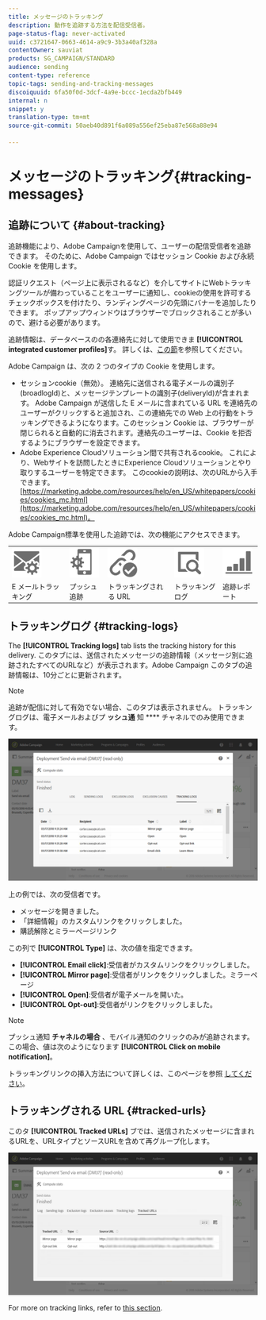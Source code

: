 ```yaml
---
title: メッセージのトラッキング
description: 動作を追跡する方法を配信受信者。
page-status-flag: never-activated
uuid: c3721647-0663-4614-a9c9-3b3a40af328a
contentOwner: sauviat
products: SG_CAMPAIGN/STANDARD
audience: sending
content-type: reference
topic-tags: sending-and-tracking-messages
discoiquuid: 6fa50f0d-3dcf-4a9e-bccc-1ecda2bfb449
internal: n
snippet: y
translation-type: tm+mt
source-git-commit: 50aeb40d891f6a089a556ef25eba87e568a88e94

---
```



# メッセージのトラッキング{#tracking-messages}

## 追跡について {#about-tracking}

追跡機能により、Adobe Campaignを使用して、ユーザーの配信受信者を追跡できます。 そのために、Adobe Campaign ではセッション Cookie および永続 Cookie を使用します。

認証リクエスト（ページ上に表示されるなど）を介してサイトにWebトラッキングツールが備わっていることをユーザーに通知し、cookieの使用を許可するチェックボックスを付けたり、ランディングページの先頭にバナーを追加したりできます。 ポップアップウィンドウはブラウザーでブロックされることが多いので、避ける必要があります。

追跡情報は、データベースのの各連絡先に対して使用できま **[!UICONTROL integrated customer profiles]**&#x200B;す。 詳しくは、[この節](../../audiences/using/integrated-customer-profile.md)を参照してください。

Adobe Campaign は、次の 2 つのタイプの Cookie を使用します。

* セッションcookie（無効）。 連絡先に送信される電子メールの識別子(broadlogId)と、メッセージテンプレートの識別子(deliveryId)が含まれます。 Adobe Campaign が送信した E メールに含まれている URL を連絡先のユーザーがクリックすると追加され、この連絡先での Web 上の行動をトラッキングできるようになります。このセッション Cookie は、ブラウザーが閉じられると自動的に消去されます。連絡先のユーザーは、Cookie を拒否するようにブラウザーを設定できます。
* Adobe Experience Cloudソリューション間で共有されるcookie。 これにより、Webサイトを訪問したときにExperience Cloudソリューションとやり取りするユーザーを特定できます。 このcookieの説明は、次のURLから入手できます。 [https://marketing.adobe.com/resources/help/en_US/whitepapers/cookies/cookies_mc.html](https://marketing.adobe.com/resources/help/en_US/whitepapers/cookies/cookies_mc.html)。

Adobe Campaign標準を使用した追跡では、次の機能にアクセスできます。

<table>
<tr>
    <td valign="top">
        <a href="../../administration/using/configuring-email-channel.md#tracking-parameters"><img width="60px" alt="conditions" src="assets/icon_email_parameters.png"/></a>
    </td>
    <td valign="top">
        <a href="https://helpx.adobe.com/campaign/kb/push-tracking.html"><img width="60px" alt="conditions" src="assets/icon_push_parameters.png"/></a>
    </td>
    <td valign="top">
        <a href="../../designing/using/links.md#about-tracked-urls"><img width="60px" alt="conditions" src="assets/icon_url.png"/></a>
    </td>
        <td valign="top">
          <a href="../../sending/using/tracking-messages.md#tracking-logs"><img width="60px" alt="conditions" src="assets/icon_log.png"/></a>
    </td>
    </td>
    <td valign="top">
          <a href="../../reporting/using/tracking-indicators.md"><img width="60px" alt="conditions" src="assets/icon_report.png"/></a>
</tr>
<tr>
<td>E メールトラッキング</td>
<td>プッシュ追跡</td>
<td>トラッキングされる URL</td>
<td>トラッキングログ</td>
<td>追跡レポート</td>
</tr>
</table>

## トラッキングログ {#tracking-logs}

The **[!UICONTROL Tracking logs]** tab lists the tracking history for this delivery. このタブには、送信されたメッセージの追跡情報（メッセージ別に追跡されたすべてのURLなど）が表示されます。Adobe Campaign このタブの追跡情報は、10分ごとに更新されます。

>[!NOTE]
>
>追跡が配信に対して有効でない場合、このタブは表示されません。 トラッキングログは、電子メールおよびプ **ッシュ通** 知 **** チャネルでのみ使用できます。

![](assets/tracking_logs.png)

上の例では、次の受信者です。

* メッセージを開きました。
* 「詳細情報」のカスタムリンクをクリックしました。
* 購読解除とミラーページリンク

この列で **[!UICONTROL Type]** は、次の値を指定できます。

* **[!UICONTROL Email click]**:受信者がカスタムリンクをクリックしました。
* **[!UICONTROL Mirror page]**:受信者がリンクをクリックしました。ミラーページ
* **[!UICONTROL Open]**:受信者が電子メールを開いた。
* **[!UICONTROL Opt-out]**:受信者がリンクをクリックしました。

>[!NOTE]
>
>プッシュ通知 **チャネルの場合** 、モバイル通知のクリックのみが追跡されます。 この場合、値は次のようになります **[!UICONTROL Click on mobile notification]**。

トラッキングリンクの挿入方法について詳しくは、このページを参照 [してください](../../designing/using/links.md#inserting-a-link)。

## トラッキングされる URL {#tracked-urls}

このタ **[!UICONTROL Tracked URLs]** ブでは、送信されたメッセージに含まれるURLを、URLタイプとソースURLを含めて再グループ化します。

![](assets/sending_delivery6.png)

For more on tracking links, refer to [this section](../../designing/using/links.md#about-tracked-urls).
